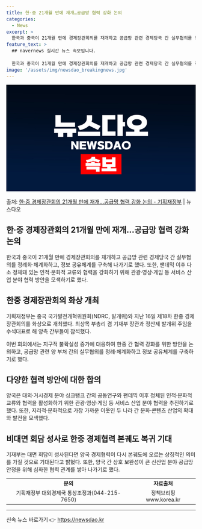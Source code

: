 ```yaml
---
title: 한·중 21개월 만에 재개…공급망 협력 강화 논의
categories:
  - News
excerpt: >
  한국과 중국이 21개월 만에 경제장관회의를 재개하고 공급망 관련 경제당국 간 실무협의를 정례화체계화하고, 정…
feature_text: >
  ## navernews 실시간 뉴스 속보입니다.

  한국과 중국이 21개월 만에 경제장관회의를 재개하고 공급망 관련 경제당국 간 실무협의를 정례화체계화하고, 정…
image: '/assets/img/newsdao_breakingnews.jpg'
---
```


![뉴스다오 속보](/assets/img/newsdao_breakingnews.jpg)

<p>출처: <a href="https://newsdao.kr/3832" rel="dofollow">한·중 경제장관회의  21개월 만에 재개…공급망 협력 강화 논의 - 기획재정부</a> | 뉴스다오</p>

<h2 data-ke-size="size26">한·중 경제장관회의 21개월 만에 재개…공급망 협력 강화 논의</h2>
<p data-ke-size="size16">한국과 중국이 21개월 만에 경제장관회의를 재개하고 공급망 관련 경제당국 간 실무협의를 정례화·체계화하고, 정보 공유체계를 구축해 나가기로 했다. 또한, 팬데믹 이후 다소 정체돼 있는 인적·문화적 교류와 협력을 강화하기 위해 관광·영상·게임 등 서비스 산업 분야 협력 방안을 모색하기로 했다.</p>

<h2 data-ke-size="size24">한중 경제장관회의 화상 개최</h2>
<p data-ke-size="size16">기획재정부는 중국 국가발전개혁위원회(NDRC, 발개위)와 지난 16일 제18차 한중 경제장관회의를 화상으로 개최했다. 최상목 부총리 겸 기재부 장관과 정산제 발개위 주임을 수석대표로 해 양측 간부들이 참석했다.</p>
<p data-ke-size="size16">이번 회의에서는 지구적 불확실성 증가에 대응하여 한중 간 협력 강화를 위한 방안을 논의하고, 공급망 관련 양 부처 간의 실무협의를 정례·체계화하고 정보 공유체계를 구축하기로 했다.</p>

<h2 data-ke-size="size24">다양한 협력 방안에 대한 합의</h2>
<p data-ke-size="size16">양국은 대외·거시경제 분야 싱크탱크 간의 공동연구와 팬데믹 이후 정체된 인적·문화적 교류와 협력을 활성화하기 위한 관광·영상·게임 등 서비스 산업 분야 협력을 추진하기로 했다. 또한, 지리적·문화적으로 가장 가까운 이웃인 두 나라 간 문화·콘텐츠 산업의 확대와 발전을 모색했다.</p>

<h2 data-ke-size="size24">비대면 회담 성사로 한중 경제협력 본궤도 복귀 기대</h2>
<p data-ke-size="size16">기재부는 대면 회담이 성사된다면 양국 경제협력이 다시 본궤도에 오르는 상징적인 의미를 가질 것으로 기대된다고 밝혔다. 또한, 양국 간 상호 보완성이 큰 신산업 분야 공급망 안정을 위해 심화한 협력 관계를 쌓아 나가기로 했다.</p>

<table>
  <tr>
    <td style="text-align: center; height: 17px;"><b>문의</b></td>
    <td style="text-align: center; height: 17px;"><b>자료출처</b></td>
  </tr>
  <tr>
    <td style="text-align: center; height: 17px;">기획재정부 대외경제국 통상조정과(044-215-7650)</td>
    <td style="text-align: center; height: 17px;">정책브리핑 www.korea.kr</td>
  </tr>
</table>
<hr> 

신속 뉴스 바로가기 👉 <a href="https://newsdao.kr" rel="dofollow">https://newsdao.kr</a>


